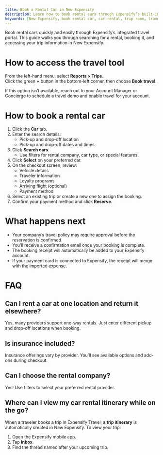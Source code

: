 ```yaml
---
title: Book a Rental Car in New Expensify
description: Learn how to book rental cars through Expensify’s built-in travel tool and view itinerary details in your mobile inbox.
keywords: [New Expensify, book rental car, car rental, trip room, travel itinerary, travel booking]
---
```


<div id="new-expensify" markdown="1">

Book rental cars quickly and easily through Expensify’s integrated travel portal. This guide walks you through searching for a rental, booking it, and accessing your trip information in New Expensify.

# How to access the travel tool

From the left-hand menu, select **Reports > Trips**.  
Click the green **+** button in the bottom-left corner, then choose **Book travel**.

If this option isn’t available, reach out to your Account Manager or Concierge to schedule a travel demo and enable travel for your account.

# How to book a rental car

1. Click the **Car** tab.
2. Enter the search details:
   - Pick-up and drop-off location
   - Pick-up and drop-off dates and times
3. Click **Search cars**.
   - Use filters for rental company, car type, or special features.
4. Click **Select** on your preferred car.
5. On the checkout screen, review:
   - Vehicle details
   - Traveler information
   - Loyalty programs
   - Arriving flight (optional)
   - Payment method
6. Select an existing trip or create a new one to assign the booking.
7. Confirm your payment method and click **Reserve**.

# What happens next

- Your company’s travel policy may require approval before the reservation is confirmed.
- You’ll receive a confirmation email once your booking is complete.
- The booking receipt will automatically be added to your Expensify account.
- If your payment card is connected to Expensify, the receipt will merge with the imported expense.

# FAQ

## Can I rent a car at one location and return it elsewhere?

Yes, many providers support one-way rentals. Just enter different pickup and drop-off locations when booking.

## Is insurance included?

Insurance offerings vary by provider. You’ll see available options and add-ons during checkout.

## Can I choose the rental company?

Yes! Use filters to select your preferred rental provider.

## Where can I view my car rental itinerary while on the go?

When a traveler books a trip in Expensify Travel, a **trip itinerary** is automatically created in New Expensify. 
To view your trip:

1. Open the Expensify mobile app.
2. Tap **Inbox**.
3. Find the thread named after your upcoming trip.

</div>
